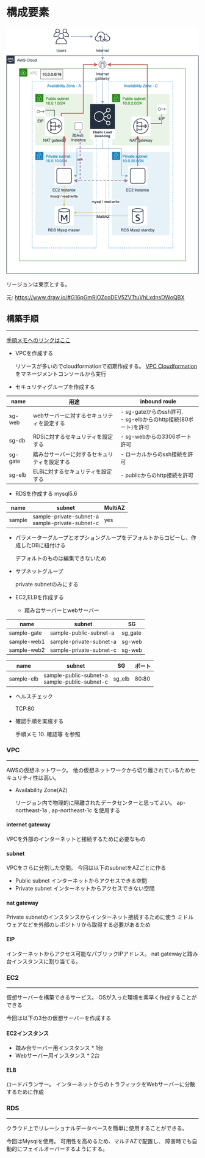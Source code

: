 
# 構成要素
![構成図](./task1_diagram.png "構成図")

リージョンは東京とする。

元: https://www.draw.io/#G16pGmRiOZcoDEV5ZVTtuVhLxdnsDWoQBX

## 構築手順
---

[手順メモへのリンクはここ](./procedure.md)

* VPCを作成する

  リソースが多いのでcloudformationで初期作成する。
  [VPC Cloudformation](./vpc.yml) をマネージメントコンソールから実行

* セキュリティグループを作成する

| name | 用途 |inbound roule|
|----|----|----|
| sg-web | webサーバーに対するセキュリティを設定する | - sg-gateからのssh許可. <br> - sg-elbからのhttp接続(80ポート)を許可|
| sg-db | RDSに対するセキュリティを設定する | - sg-webからの3306ポート許可|
| sg-gate | 踏み台サーバーに対するセキュリティを設定する | - ローカルからのssh接続を許可|
| sg-elb | ELBに対するセキュリティを設定する | - publicからのhttp接続を許可|

* RDSを作成する
mysql5.6

| name | subnet | MultiAZ|
|----|----|----|
| sample| sample-private-subnet-a <br> sample-private-subnet-c | yes |

  * パラメーターグループとオプショングループをデフォルトからコピーし、作成したDBに紐付ける

    デフォルトのものは編集できないため

  * サブネットグループ

    private subnetのみにする

* EC2,ELBを作成する

  * 踏み台サーバーとwebサーバー

| name | subnet | SG |
|----|----|----|
| sample-gate| sample-public-subnet-a |sg_gate |
| sample-web1| sample-private-subnet-a |sg-web |
| sample-web2| sample-private-subnet-c |sg-web |

| name | subnet | SG | ポート|
|----|----|----|----|
| sample-elb| sample-public-subnet-a <br> sample-public-subnet-c |sg_elb | 80:80|

  * ヘルスチェック

    TCP:80

* 確認手順を実施する

  手順メモ 10. 確認等 を参照

### VPC
---
AWSの仮想ネットワーク。
他の仮想ネットワークから切り離されているためセキュリティ性は高い。

* Availability Zone(AZ)

  リージョン内で物理的に隔離されたデータセンターと思ってよい。
  ap-northeast-1a , ap-northeast-1c を使用する

#### internet gateway
VPCを外部のインターネットと接続するために必要なもの

#### subnet
VPCをさらに分割した空間。
今回は以下のsubnetをAZごとに作る

* Public subnet
  インターネットからアクセスできる空間
* Private subnet
  インターネットからアクセスできない空間

#### nat gateway
Private subnetのインスタンスからインターネット接続するために使う
ミドルウェアなどを外部のレポジトリから取得する必要があるため

#### EIP
インターネットからアクセス可能なパブリックIPアドレス。
nat gatewayと踏み台インスタンスに割り当てる。

### EC2
---
仮想サーバーを構築できるサービス。
OSが入った環境を素早く作成することができる

今回は以下の3台の仮想サーバーを作成する

#### EC2インスタンス

* 踏み台サーバー用インスタンス * 1台
* Webサーバー用インスタンス * 2台

#### ELB
ロードバランサー。
インターネットからのトラフィックをWebサーバーに分散するために作成

### RDS
---

クラウド上でリレーショナルデータベースを簡単に使用することができる。

今回はMysqlを使用。
可用性を高めるため、マルチAZで配置し、
障害時でも自動的にフェイルオーバーするようにする。
